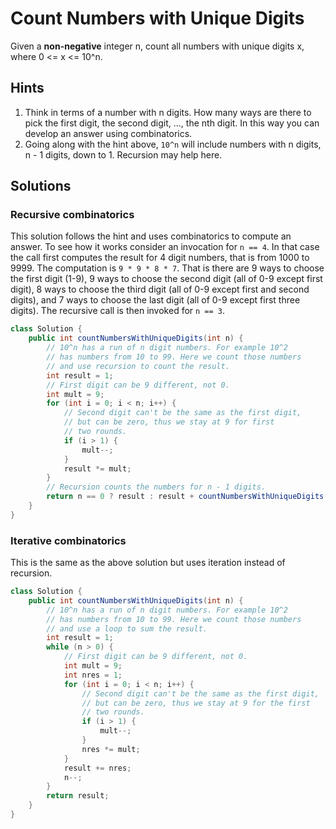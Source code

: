 # Count Numbers with Unique Digits

Given a **non-negative** integer n, count all numbers with unique digits x,
where 0 <= x <= 10^n.

## Hints

1. Think in terms of a number with n digits. How many ways are there to pick
   the first digit, the second digit, ..., the nth digit. In this way you can
   develop an answer using combinatorics.
1. Going along with the hint above, `10^n` will include numbers with n digits,
   n - 1 digits, down to 1. Recursion may help here.

## Solutions

### Recursive combinatorics

This solution follows the hint and uses combinatorics to compute an answer.
To see how it works consider an invocation for `n == 4`. In that case the call
first computes the result for 4 digit numbers, that is from 1000 to 9999. The
computation is `9 * 9 * 8 * 7`. That is there are 9 ways to choose the first
digit (1-9), 9 ways to choose the second digit (all of 0-9 except first digit),
8 ways to choose the third digit (all of 0-9 except first and second digits),
and 7 ways to choose the last digit (all of 0-9 except first three digits).
The recursive call is then invoked for `n == 3`.

```java
class Solution {
    public int countNumbersWithUniqueDigits(int n) {
        // 10^n has a run of n digit numbers. For example 10^2
        // has numbers from 10 to 99. Here we count those numbers
        // and use recursion to count the result.
        int result = 1;
        // First digit can be 9 different, not 0.
        int mult = 9;
        for (int i = 0; i < n; i++) {
            // Second digit can't be the same as the first digit,
            // but can be zero, thus we stay at 9 for first
            // two rounds.
            if (i > 1) {
                mult--;
            }
            result *= mult;
        }
        // Recursion counts the numbers for n - 1 digits.
        return n == 0 ? result : result + countNumbersWithUniqueDigits(n - 1);
    }
}
```

### Iterative combinatorics

This is the same as the above solution but uses iteration instead of recursion.

```java
class Solution {
    public int countNumbersWithUniqueDigits(int n) {
        // 10^n has a run of n digit numbers. For example 10^2
        // has numbers from 10 to 99. Here we count those numbers
        // and use a loop to sum the result.
        int result = 1;
        while (n > 0) {
            // First digit can be 9 different, not 0.
            int mult = 9;
            int nres = 1;
            for (int i = 0; i < n; i++) {
                // Second digit can't be the same as the first digit,
                // but can be zero, thus we stay at 9 for the first
                // two rounds.
                if (i > 1) {
                    mult--;
                }
                nres *= mult;
            }
            result += nres;
            n--;
        }
        return result;
    }
}
```
